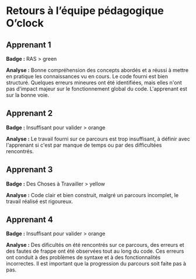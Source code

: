 # Retours à l’équipe pédagogique O’clock

## Apprenant 1

**Badge :** RAS > green

**Analyse :** Bonne compréhension des concepts abordés et a réussi à mettre en pratique les connaissances vu en cours. Le code fourni est bien structuré. Quelques erreurs mineures ont été identifiées, mais elles n'ont pas d'impact majeur sur le fonctionnement global du code. L'apprenant est sur la bonne voie.

## Apprenant 2

**Badge :** Insuffisant pour valider > orange

**Analyse :** Le travail fourni sur ce parcours est trop insuffisant, à définir avec l'apprenant si c'est par manque de temps ou par des difficultées rencontrés.

## Apprenant 3

**Badge :** Des Choses à Travailler > yellow

**Analyse :** Code clair et bien construit, malgré un parcours incomplet, le travail réalisé est rigoureux.

## Apprenant 4

**Badge :** Insuffisant pour valider > orange

**Analyse :** Des dificultés on été rencontrés sur ce parcours, des erreurs et des fautes de frappe ont été observées tout au long du code. Ces erreurs ont conduit à des problèmes de syntaxe et à des fonctionnalités incorrectes. Il est important que la progression du parcours soit faite pas à pas.
